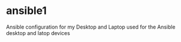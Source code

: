 # ansible1
Ansible configuration for my Desktop and Laptop
used for the Ansible desktop and latop devices

